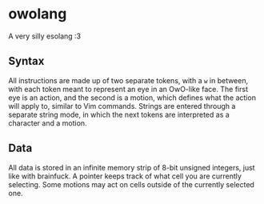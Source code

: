 # owolang
A very silly esolang :3

## Syntax
All instructions are made up of two separate tokens, with a `w` in between, with each token meant to represent an eye in an OwO-like face. The first eye is an action, and the second is a motion, which defines what the action will apply to, similar to Vim commands. Strings are entered through a separate string mode, in which the next tokens are interpreted as a character and a motion.

## Data
All data is stored in an infinite memory strip of 8-bit unsigned integers, just like with brainfuck. A pointer keeps track of what cell you are currently selecting. Some motions may act on cells outside of the currently selected one.